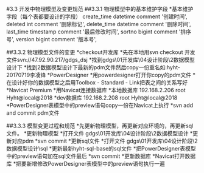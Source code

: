 #3.3 开发中物理模型及变更规范
##3.3.1 物理模型中的基本维护字段
	*基本维护字段（每个表都要设计的字段）
	   create_time          datetime comment '创建时间',
	   deleted              int comment '删除标记',
	   delete_time          datetime comment '删除时间',
	   last_time            timestamp comment '最后修改时间',
	   sortno               bigint comment '排序号',
	   version              bigint comment '版本号',


##3.3.2 物理模型文件的变更
	*checkout开发库
	  *先在本地用svn checkout 开发文件svn://47.92.90.217/gdgs_dsj
	  *找到gdgs\01开发库\04设计阶段\2数据模型设计下
	  *找到2数据模型设计下最新的pdm文件然后copy一份重名如:hyht-20170719李凌锋
	*PowerDesigner
		*用powerdesigner打开你copy的pdm文件
		*在设计好你的数据模型之后用Toolbox - Standard - Link把表之间的关系写好
	*Navicat Premium
		*用Navicat连接数据库
	       *本地数据库 192.168.2.206 root Hyht@local@2018
	       *dev数据库 192.168.2.208 root  Hyht@local@2018
		*PowerDesigner表模型中的preview语句copy一份在Navicat上执行
	*svn add and commit pdm文件

##3.3.3 模型变更过程和规范
	*先更新物理模型，再更新对应环境的，再更新sql文件。
	   *更新物理模型 
	       *打开文件 gdgs\01开发库\04设计阶段\2数据模型设计
	       *更新对应pdm
	       *svn commit
       *更新sql文件
       	   *打开文件 gdgs\01开发库\04设计阶段\2数据模型设计\sql
       	   *更新最新hyht-sql-base的sql文件
       	   *把PowerDesigner表模型中的preview语句加在sql文件最后
       	   *svn commit
       *更新数据库
           *Navicat打开数据库
           *把要新增修改PowerDesigner表模型中的preview语句执行一遍